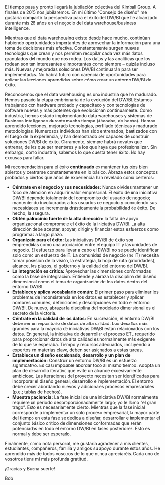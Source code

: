 ﻿---
UniqueId: JpjtNSvDiZ
Title: "Consejo de diseño #178: Conceptos probados y ciertos para el éxito del DW-BI"
Url: 2015/conceptos-probados-y-ciertos-datawarehouse-businessintelligence.html
Image: 2015-conceptos-probados-y-ciertos.jpg
Date: 2017-01-06T02:15:23.8710000+01:00
SecondaryDate: 2015-10-01T00:00:00.0000000
Description: "Mi recomendación para el éxito continuado es mantener tus ojos bien abiertos y centrarse constantemente en lo básico. Abraza estos conceptos probados y ciertos que años de experiencia han revelado como certeros."
Author: Bob Becker
Category: Fundamentos Business Intelligence
RelatedUrl: http://www.kimballgroup.com/2015/10/design-tip-178-tried-and-true-concepts-for-dw-bi-success/
IsDraft: false

---
El tiempo pasa y pronto llegará la jubilación colectiva del Kimball Group. A finales de 2015 nos jubilaremos. En mi último "Consejo de diseño" me gustaría compartir la perspectiva para el éxito del DW/BI que he alcanzado durante mis 26 años en el negocio del data warehouse/business intelligence.

Mientras que el data warehousing existe desde hace mucho, continúan habiendo oportunidades importantes de aprovechar la información para una toma de decisiones más efectiva. Constantemente surgen nuevas tecnologías que crean y nos permiten recopilar cada vez más datos granulados del mundo que nos rodea. Los datos y las analíticas que los rodean son tan interesantes e importantes como siempre – quizás incluso más. Nuevas y mejoradas soluciones DW/BI continuarán para ser implementadas. No habrá futuro con carencia de oportunidades para aplicar las lecciones aprendidas sobre cómo crear un entorno DW/BI de éxito.

Reconocemos que el data warehousing es una industria que ha madurado. Hemos pasado la etapa embrionaria de la evolución del DW/BI. Estamos trabajando con hardware probado y capacitado y con tecnologías de software nuevas y más potentes que evolucionan continuamente. Como industria, hemos estado implementando data warehouses y sistemas de Business Intelligence durante mucho tiempo (décadas, de hecho). Hemos aprendido lecciones, mejorado tecnologías, perfilado técnicas y madurado metodologías. Numerosos individuos han sido entrenados, bautizados con el fuego de la experiencia, y han demostrado ser capaces de construir soluciones DW/BI de éxito. Claramente, siempre habrá novatos que entrenar, de los que ser mentores y a los que haya que profesionalizar. Sin embargo, como industria, sabemos lo que cuesta tener éxito. No hay excusas para fallar.

Mi recomendación para el éxito **continuado** es mantener tus ojos bien abiertos y centrarse constantemente en lo básico. Abraza estos conceptos probados y ciertos que años de experiencia han revelado como certeros:

- **Céntrate en el negocio y sus necesidades:** Nunca olvides mantener un foco  de atención en adquirir valor empresarial. El éxito de una iniciativa DW/BI depende totalmente del compromiso del usuario de negocio; manteniendo involucrados a los usuarios de negocio y conociendo sus necesidades se incrementa drásticamente la probabilidad de éxito. De hecho, la asegura.
- **Obtén patrocinio fuerte de la alta dirección:** la falta de apoyo organizacional compromete el éxito de la iniciativa DW/BI. La alta dirección debe aceptar, apoyar, dirigir y financiar estos esfuerzos como programas a largo plazo.
- **Organízate para el éxito:** Las iniciativas DW/BI de éxito son emprendidas como una asociación entre el equipo IT y las unidades de negocio. El esfuerzo para llevar a cabo el DW/BI no se puede identificar solo como un esfuerzo de IT. La comunidad de negocio (no IT) necesita tomar posesión de la visión, la estrategia, la hoja de ruta (prioridades), alcance, los plazos, el gobierno y la calidad del entorno del DW/BI.
- **La integración es crítica:** Aprovechar las dimensiones conformadas como la base de integración. Entiende y abraza la disciplina del diseño dimensional como el tema de organización de los datos dentro del entorno DW/BI.
- **Establece y aplica vocabulario común:** El primer paso para eliminar los problemas de  inconsistencia en los datos es establecer y aplicar nombres comunes, definiciones y descripciones en todo el entorno DW/BI. De nuevo, abrazar la disciplina del modelado dimensional es el secreto de la victoria.
- **Céntrate en la calidad de los datos:** En su creación, el entorno DW/BI debe ser un repositorio de datos de alta calidad. Los desafíos más grandes para la mayoría de iniciativas DW/BI están relacionados con los datos. En general, la iniciativa de desarrollar el proceso ETL requerido para proporcionar datos de alta calidad es normalmente más exigente de lo que se esperaba. Tiempo y recursos adecuados, incluyendo a expertos en materias clave, deben ser asignados a estas tareas.
- **Establece un diseño escalonado, desarrollo y un plan de implementación:** Construir un entorno DW/BI es un esfuerzo significativo. Es casi imposible abordar todo al mismo tiempo.  Adopta un plan de desarrollo iterativo que evite  un alcance excesivamente ambicioso. Las iteraciones del proyecto necesitan ser identificadas para incorporar el diseño general, desarrollo e implementación. El entorno debe crecer abordando nuevos y adicionales procesos empresariales (p.e.; tablas de hechos).
- **Muestra paciencia:** La fase inicial de una iniciativa DW/BI normalmente requiere un periodo desproporcionadamente largo; yo le llamo “el gran trago”. Esto es necesariamente cierto. Mientras que la fase inicial corresponde a implementar un solo proceso empresarial, la mayor parte del tiempo en esta fase se dedica a diseñar, desarrollar e implementar el conjunto básico crítico de dimensiones conformadas que serán potenciadas en todo el entorno DW/BI en fases posteriores. Esto es normal y debe ser esperado.

Finalmente, como nota personal, me gustaría agradecer a mis clientes, estudiantes, compañeros, familia y amigos su apoyo durante estos años. He aprendido más de todos vosotros de lo que nunca apreciaréis. Cada uno de vosotros tiene mi más profunda gratitud.

¡Gracias y Buena suerte!

Bob
